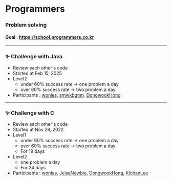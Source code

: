 # Programmers

### Problem solving

#### Goal : https://school.programmers.co.kr

------------

### ✨  Challenge with Java
- Review each other's code  
- Started at Feb 15, 2025
- Level2
  - under 60% success rate -> one problem a day
  - over 60% success rate -> two problem a day
 - Participants : [wonies](https://github.com/wonies), [smwkbgmn](https://github.com/smwkbgmn), [DongwookHong](https://github.com/DongwookHong)

------------

### ✨  Challenge with C
- Review each other's code  
- Started at Nov 29, 2022
- Level1
  - under 60% success rate -> one problem a day
  - over 60% success rate -> two problem a day
  - For 19 days
- Level2
  - one problem a day
  - For 24 days
 - Participants : [wonies](https://github.com/wonies), [JeisaNewbie](https://github.com/JeisaNewbie), [DongwookHong](https://github.com/DongwookHong), [KichanLee](https://github.com/KichanLee)  
